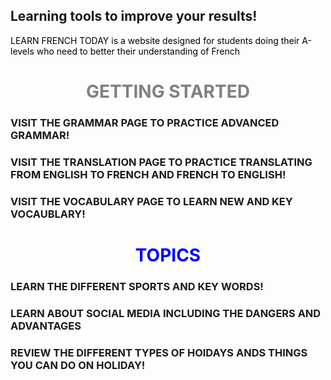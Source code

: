 ## Learning tools to improve your results!
<p style="color:black;"> LEARN FRENCH TODAY is a website designed for students doing their A-levels who need to better their understanding of French</P> 






<h1 align="center">
  <b style="color:grey;">GETTING STARTED</b><br>
</h1>
<h3 width: 100%;> VISIT THE GRAMMAR PAGE TO PRACTICE ADVANCED GRAMMAR!</h2>
<h3 width: 100%;> VISIT THE TRANSLATION PAGE TO PRACTICE TRANSLATING FROM ENGLISH TO FRENCH AND FRENCH TO ENGLISH!</h3>
<h3 width 100;> VISIT THE VOCABULARY PAGE TO LEARN NEW AND KEY VOCAUBLARY!</h3>

<h1 align="center">
  <b style="color:BLUE;">TOPICS</b><br>
</h1>
<h3 width: 100%;> LEARN THE DIFFERENT SPORTS AND KEY WORDS!</h2>
<h3 width: 100%;> LEARN ABOUT SOCIAL MEDIA INCLUDING THE DANGERS AND ADVANTAGES</h3>
<h3 width 100;> REVIEW THE DIFFERENT TYPES OF HOIDAYS ANDS THINGS YOU CAN DO ON HOLIDAY!</h3>
